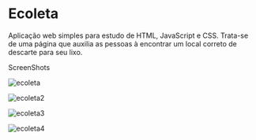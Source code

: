 # Ecoleta
Aplicação web simples para estudo de HTML, JavaScript e CSS. Trata-se de uma página que auxilia as pessoas à encontrar um local correto de descarte para seu lixo.

ScreenShots

![ecoleta](https://user-images.githubusercontent.com/52423589/85345268-7f466480-b4c8-11ea-83f6-55c287f12263.PNG)

![ecoleta2](https://user-images.githubusercontent.com/52423589/85345742-abaeb080-b4c9-11ea-90a9-4a0019ce5119.PNG)

![ecoleta3](https://user-images.githubusercontent.com/52423589/85345755-b5d0af00-b4c9-11ea-8d80-5e636111ba74.PNG)

![ecoleta4](https://user-images.githubusercontent.com/52423589/85345770-c2550780-b4c9-11ea-8038-fbd101c76489.PNG)

